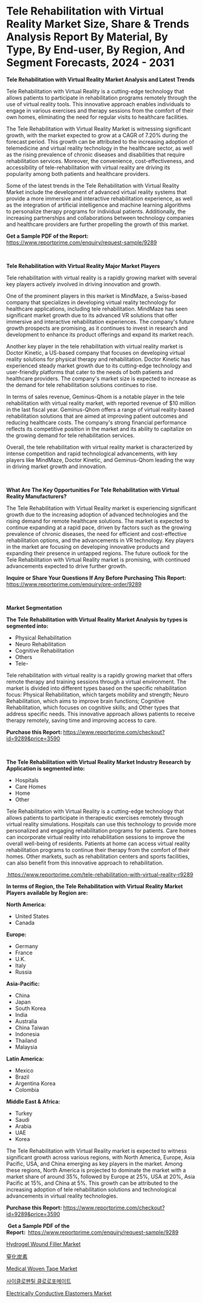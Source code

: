 <p><h1>Tele Rehabilitation with Virtual Reality Market Size, Share & Trends Analysis Report By Material, By Type, By End-user, By Region, And Segment Forecasts, 2024 - 2031</h1></p><p><strong>Tele Rehabilitation with Virtual Reality Market Analysis and Latest Trends</strong></p>
<p><p>Tele Rehabilitation with Virtual Reality is a cutting-edge technology that allows patients to participate in rehabilitation programs remotely through the use of virtual reality tools. This innovative approach enables individuals to engage in various exercises and therapy sessions from the comfort of their own homes, eliminating the need for regular visits to healthcare facilities.</p><p>The Tele Rehabilitation with Virtual Reality Market is witnessing significant growth, with the market expected to grow at a CAGR of 7.20% during the forecast period. This growth can be attributed to the increasing adoption of telemedicine and virtual reality technology in the healthcare sector, as well as the rising prevalence of chronic diseases and disabilities that require rehabilitation services. Moreover, the convenience, cost-effectiveness, and accessibility of tele-rehabilitation with virtual reality are driving its popularity among both patients and healthcare providers.</p><p>Some of the latest trends in the Tele Rehabilitation with Virtual Reality Market include the development of advanced virtual reality systems that provide a more immersive and interactive rehabilitation experience, as well as the integration of artificial intelligence and machine learning algorithms to personalize therapy programs for individual patients. Additionally, the increasing partnerships and collaborations between technology companies and healthcare providers are further propelling the growth of this market.</p></p>
<p><strong>Get a Sample PDF of the Report:&nbsp;</strong> <a href="https://www.reportprime.com/enquiry/request-sample/9289">https://www.reportprime.com/enquiry/request-sample/9289</a></p>
<p>&nbsp;</p>
<p><strong>Tele Rehabilitation with Virtual Reality Major Market Players</strong></p>
<p><p>Tele rehabilitation with virtual reality is a rapidly growing market with several key players actively involved in driving innovation and growth. </p><p>One of the prominent players in this market is MindMaze, a Swiss-based company that specializes in developing virtual reality technology for healthcare applications, including tele rehabilitation. MindMaze has seen significant market growth due to its advanced VR solutions that offer immersive and interactive rehabilitation experiences. The company's future growth prospects are promising, as it continues to invest in research and development to enhance its product offerings and expand its market reach.</p><p>Another key player in the tele rehabilitation with virtual reality market is Doctor Kinetic, a US-based company that focuses on developing virtual reality solutions for physical therapy and rehabilitation. Doctor Kinetic has experienced steady market growth due to its cutting-edge technology and user-friendly platforms that cater to the needs of both patients and healthcare providers. The company's market size is expected to increase as the demand for tele rehabilitation solutions continues to rise.</p><p>In terms of sales revenue, Geminus-Qhom is a notable player in the tele rehabilitation with virtual reality market, with reported revenue of $10 million in the last fiscal year. Geminus-Qhom offers a range of virtual reality-based rehabilitation solutions that are aimed at improving patient outcomes and reducing healthcare costs. The company's strong financial performance reflects its competitive position in the market and its ability to capitalize on the growing demand for tele rehabilitation services.</p><p>Overall, the tele rehabilitation with virtual reality market is characterized by intense competition and rapid technological advancements, with key players like MindMaze, Doctor Kinetic, and Geminus-Qhom leading the way in driving market growth and innovation.</p></p>
<p>&nbsp;</p>
<p><strong>What Are The Key Opportunities For Tele Rehabilitation with Virtual Reality Manufacturers?</strong></p>
<p><p>The Tele Rehabilitation with Virtual Reality market is experiencing significant growth due to the increasing adoption of advanced technologies and the rising demand for remote healthcare solutions. The market is expected to continue expanding at a rapid pace, driven by factors such as the growing prevalence of chronic diseases, the need for efficient and cost-effective rehabilitation options, and the advancements in VR technology. Key players in the market are focusing on developing innovative products and expanding their presence in untapped regions. The future outlook for the Tele Rehabilitation with Virtual Reality market is promising, with continued advancements expected to drive further growth.</p></p>
<p><strong>Inquire or Share Your Questions If Any Before Purchasing This Report:</strong> <a href="https://www.reportprime.com/enquiry/pre-order/9289">https://www.reportprime.com/enquiry/pre-order/9289</a></p>
<p>&nbsp;</p>
<p><strong>Market Segmentation</strong></p>
<p><strong>The Tele Rehabilitation with Virtual Reality Market Analysis by types is segmented into:</strong></p>
<p><ul><li>Physical Rehabilitation</li><li>Neuro Rehabilitation</li><li>Cognitive Rehabilitation</li><li>Others</li><li>Tele-</li></ul></p>
<p><p>Tele rehabilitation with virtual reality is a rapidly growing market that offers remote therapy and training sessions through a virtual environment. The market is divided into different types based on the specific rehabilitation focus: Physical Rehabilitation, which targets mobility and strength; Neuro Rehabilitation, which aims to improve brain functions; Cognitive Rehabilitation, which focuses on cognitive skills; and Other types that address specific needs. This innovative approach allows patients to receive therapy remotely, saving time and improving access to care.</p></p>
<p><strong>Purchase this Report:&nbsp;</strong><a href="https://www.reportprime.com/checkout?id=9289&price=3590">https://www.reportprime.com/checkout?id=9289&price=3590</a></p>
<p>&nbsp;</p>
<p><strong>The Tele Rehabilitation with Virtual Reality Market Industry Research by Application is segmented into:</strong></p>
<p><ul><li>Hospitals</li><li>Care Homes</li><li>Home</li><li>Other</li></ul></p>
<p><p>Tele Rehabilitation with Virtual Reality is a cutting-edge technology that allows patients to participate in therapeutic exercises remotely through virtual reality simulations. Hospitals can use this technology to provide more personalized and engaging rehabilitation programs for patients. Care homes can incorporate virtual reality into rehabilitation sessions to improve the overall well-being of residents. Patients at home can access virtual reality rehabilitation programs to continue their therapy from the comfort of their homes. Other markets, such as rehabilitation centers and sports facilities, can also benefit from this innovative approach to rehabilitation.</p></p>
<p><a href="https://www.reportprime.com/tele-rehabilitation-with-virtual-reality-r9289">&nbsp;https://www.reportprime.com/tele-rehabilitation-with-virtual-reality-r9289</a></p>
<p><strong>In terms of Region, the Tele Rehabilitation with Virtual Reality Market Players available by Region are:</strong></p>
<p>
    <p> <strong> North America: </strong>
        <ul>
            <li>United States</li>
            <li>Canada</li>
        </ul>
        </p> 
    <p> <strong> Europe: </strong>
        <ul>
            <li>Germany</li>
            <li>France</li>
            <li>U.K.</li>
            <li>Italy</li>
            <li>Russia</li>
        </ul>
        </p> 
    <p> <strong> Asia-Pacific: </strong>
        <ul>
            <li>China</li>
            <li>Japan</li>
            <li>South Korea</li>
            <li>India</li>
            <li>Australia</li>
            <li>China Taiwan</li>
            <li>Indonesia</li>
            <li>Thailand</li>
            <li>Malaysia</li>
        </ul>
        </p> 
    <p> <strong> Latin America: </strong>
        <ul>
            <li>Mexico</li>
            <li>Brazil</li>
            <li>Argentina Korea</li>
            <li>Colombia</li>
        </ul>
        </p> 
    <p> <strong> Middle East & Africa: </strong>
        <ul>
            <li>Turkey</li>
            <li>Saudi</li>
            <li>Arabia</li>
            <li>UAE</li>
            <li>Korea</li>
        </ul>
    </p>
    </p>
<p><p>The Tele Rehabilitation with Virtual Reality market is expected to witness significant growth across various regions, with North America, Europe, Asia Pacific, USA, and China emerging as key players in the market. Among these regions, North America is projected to dominate the market with a market share of around 35%, followed by Europe at 25%, USA at 20%, Asia Pacific at 15%, and China at 5%. This growth can be attributed to the increasing adoption of tele rehabilitation solutions and technological advancements in virtual reality technologies.</p></p>
<p><strong>Purchase this Report: </strong><a href="https://www.reportprime.com/checkout?id=9289&price=3590">https://www.reportprime.com/checkout?id=9289&price=3590</a></p>
<p>&nbsp;<strong>Get a Sample PDF of the Report:&nbsp;&nbsp;</strong><a href="https://www.reportprime.com/enquiry/request-sample/9289">https://www.reportprime.com/enquiry/request-sample/9289</a></p>
<p><strong></strong></p>
<p><p><a href="https://github.com/EveKerluke2023/Market-Research-Report-List-1/blob/main/hydrogel-wound-filler-market.md">Hydrogel Wound Filler Market</a></p><p><a href="https://github.com/EstaSprer20231/Market-Research-Report-List-1/blob/main/556447378271.md">窒化炭素</a></p><p><a href="https://github.com/angeliabkratze/Market-Research-Report-List-1/blob/main/medical-woven-tape-market.md">Medical Woven Tape Market</a></p><p><a href="https://medium.com/@dandier2003/%EC%82%AC%EC%9D%B4%ED%81%B4%EB%A1%9C%ED%8E%9C%ED%8B%B8-%ED%81%B4%EB%A1%9C%EB%A1%9C%ED%8F%AC%EB%A5%B4%EB%A9%94%EC%9D%B4%ED%8A%B8-%EC%8B%9C%EC%9E%A5-%EB%8F%99%ED%96%A5-%EB%B0%8F-%EC%8B%9C%EC%9E%A5-%EB%B6%84%EC%84%9D%EC%9D%80-2024-2031%EB%85%84-%EA%B8%B0%EA%B0%84%EC%9D%84-%EC%98%88%EC%B8%A1%ED%95%98%EA%B3%A0-%EC%9E%88%EB%8B%A4-ab11cb424a14">사이클로펜틸 클로로포메이트</a></p><p><a href="https://www.linkedin.com/pulse/global-electrically-conductive-elastomers-market-size-trends-bronf">Electrically Conductive Elastomers Market</a></p></p>